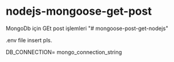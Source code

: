 # nodejs-mongoose-get-post
MongoDb için GEt post işlemleri
"# mongoose-post-get-nodejs" 


.env file insert pls.

DB_CONNECTION= mongo_connection_string
